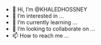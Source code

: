 - 👋 Hi, I’m @KHALEDHOSSNEY
- 👀 I’m interested in ...
- 🌱 I’m currently learning ...
- 💞️ I’m looking to collaborate on ...
- 📫 How to reach me ...

<!---
KHALEDHOSSNEY/KHALEDHOSSNEY is a ✨ special ✨ repository because its `README.md` (this file) appears on your GitHub profile.
You can click the Preview link to take a look at your changes.
--->
